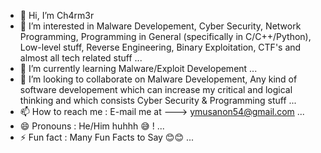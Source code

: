 - 👋 Hi, I’m Ch4rm3r
- 👀 I’m interested in Malware Developement, Cyber Security, Network Programming, Programming in General (specifically in C/C++/Python), Low-level stuff, Reverse Engineering, Binary Exploitation, CTF's and almost all tech related stuff ...
- 🌱 I’m currently learning Malware/Exploit Developement ...
- 💞️ I’m looking to collaborate on Malware Developement, Any kind of software developement which can increase my critical and logical thinking and which consists Cyber Security & Programming stuff ...
- 📫 How to reach me : E-mail me at ---> ymusanon54@gmail.com ...
- 😄 Pronouns : He/Him huhhh 😅 ! ...
- ⚡ Fun fact : Many Fun Facts to Say 😊😊 ...

<!---
ch4rm3r/ch4rm3r is a ✨ special ✨ repository because its `README.md` (this file) appears on your GitHub profile.
You can click the Preview link to take a look at your changes.
--->
